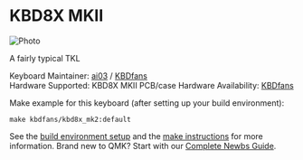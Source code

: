 # KBD8X MKII

![Photo](https://cdn.shopify.com/s/files/1/1473/3902/products/9_e4262f46-0d69-4c6c-9cc6-b88a3e2483d7_1800x1800.jpg)

A fairly typical TKL

Keyboard Maintainer: [ai03](https://github.com/ai03-2725) / [KBDfans](https://kbdfans.cn/)  
Hardware Supported: KBD8X MKII PCB/case
Hardware Availability: [KBDfans](https://kbdfans.cn/collections/new-arrival/products/coming-soon-kbd8x-mkii-custom-mechanical-keyboard-kit)

Make example for this keyboard (after setting up your build environment):

    make kbdfans/kbd8x_mk2:default

See the [build environment setup](https://docs.qmk.fm/#/getting_started_build_tools) and the [make instructions](https://docs.qmk.fm/#/getting_started_make_guide) for more information. Brand new to QMK? Start with our [Complete Newbs Guide](https://docs.qmk.fm/#/newbs).
